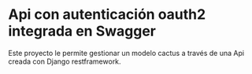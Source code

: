 # Api con autenticación oauth2 integrada en Swagger

Este proyecto le permite gestionar  un modelo cactus a través de una Api creada con Django restframework.

